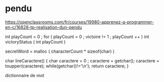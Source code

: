 # pendu
https://openclassrooms.com/fr/courses/19980-apprenez-a-programmer-en-c/16828-tp-realisation-dun-pendu

int playCount = 0 ;
for ( playCount = 0 ; victoire != 1 ; playCount ++ ) 
int victoryStatus ( int playCount )

secretWord = malloc ( characterCount * sizeof(char) )

char lireCaractere()
{
  char caractere = 0 ;
  caractere = getchar();
  caractere = toupper(caractere);
  while(getchar()!='\n');
  return caractere;
}

dictionnaire de mot
